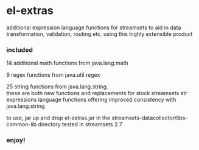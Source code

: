 # el-extras

additional expression language functions for streamsets to aid in data transformation, validation, 
routing etc. using this highly extensible product  

### included

  14 additional math functions from java.lang.math

  9 regex functions from java.util.regex
  
  25 string functions from java.lang.string.  
    these are both new functions and replacements for stock streamsets str expressions language 
    functions offering improved consistency with java.lang.string
    
to use, jar up and drop el-extras.jar in the streamsets-datacollector/libs-common-lib directory
tested in streamsets 2.7

### enjoy!
